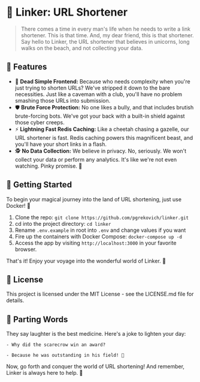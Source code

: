 # 🦄 Linker: URL Shortener

> There comes a time in every man's life when he needs to write a link shortener. This is that time. And, my dear friend, this is that shortener. Say hello to Linker, the URL shortener that believes in unicorns, long walks on the beach, and not collecting your data.

## 🌈 Features

- 🚀 **Dead Simple Frontend:** Because who needs complexity when you're just trying to shorten URLs? We've stripped it down to the bare necessities. Just like a caveman with a club, you'll have no problem smashing those URLs into submission.
- 🛡️ **Brute Force Protection:** No one likes a bully, and that includes brutish brute-forcing bots. We've got your back with a built-in shield against those cyber creeps.
- ⚡ **Lightning Fast Redis Caching:** Like a cheetah chasing a gazelle, our URL shortener is fast. Redis caching powers this magnificent beast, and you'll have your short links in a flash.
- 🕵 **No Data Collection:** We believe in privacy. No, seriously. We won't collect your data or perform any analytics. It's like we're not even watching. Pinky promise. 🤙

## 🌟 Getting Started

To begin your magical journey into the land of URL shortening, just use Docker! 🐳

1. Clone the repo: `git clone https://github.com/pgrekovich/linker.git`
2. cd into the project directory: `cd linker`
3. Rename `.env.example` in root into `.env` and change values if you want
4. Fire up the containers with Docker Compose: `docker-compose up -d`
5. Access the app by visiting `http://localhost:3000` in your favorite browser.

That's it! Enjoy your voyage into the wonderful world of Linker. 🚀

## 📜 License

This project is licensed under the MIT License - see the LICENSE.md file for details.

## 🤣 Parting Words

They say laughter is the best medicine. Here's a joke to lighten your day:

```
- Why did the scarecrow win an award?

- Because he was outstanding in his field! 🌾
```

Now, go forth and conquer the world of URL shortening! And remember, Linker is always here to help. 🌠
